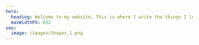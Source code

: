 ```yaml
---
hero:
  heading: Welcome to my website, This is where I write the things I learned.
  maxWidthPX: 652
seo:
  image: /images/Shapes_1.png
---
```


